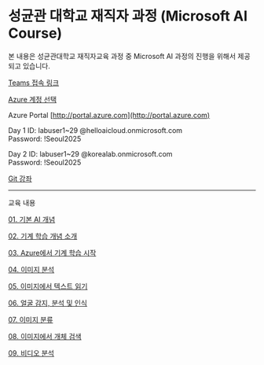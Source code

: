 # 성균관 대학교 재직자 과정 (Microsoft AI Course)

 본 내용은 성균관대학교 재직자교육 과정 중 Microsoft AI 과정의 진행을 위해서 제공되고 있습니다. 

[Teams 접속 링크](https://teams.microsoft.com/l/meetup-join/19%3ameeting_NDI2OWZkNmUtZmJhNi00MmIzLWIyYjItYjRhMWI4Zjc2MWI4%40thread.v2/0?context=%7b%22Tid%22%3a%2236f6edbe-3915-4bb5-a44e-429a8c49f163%22%2c%22Oid%22%3a%22ba41c978-b721-4839-99a8-16fa0ce48d55%22%7d)

[Azure 계정 선택](https://1drv.ms/x/c/e04dc3bec3161f8b/EZPD2jN3fwZAql1JHRm44o4BgzxkTYFXOLwReilMwSyHWw?e=W6eFCD)

Azure Portal [http://portal.azure.com](http://portal.azure.com)<br>

Day 1
ID: labuser1~29 @helloaicloud.onmicrosoft.com<br>
Password: !Seoul2025<br>

Day 2
ID: labuser1~29 @korealab.onmicrosoft.com<br>
Password: !Seoul2025<br>

[Git 강좌](https://youtu.be/JZJQ4_8XoPM?si=ky9eAUo3x39qWWpr)



---
교육 내용 

[01. 기본 AI 개념](https://learn.microsoft.com/ko-kr/training/modules/get-started-ai-fundamentals/?wt.mc_id=AZ-MVP-33796)

[02. 기계 학습 개념 소개](https://learn.microsoft.com/ko-kr/training/modules/fundamentals-machine-learning/?wt.mc_id=AZ-MVP-33796)

[03. Azure에서 기계 학습 시작](https://learn.microsoft.com/ko-kr/training/modules/design-machine-learning-model-training-solution/?wt.mc_id=AZ-MVP-33796)

[04. 이미지 분석](https://learn.microsoft.com/ko-kr/training/modules/analyze-images/?wt.mc_id=AZ-MVP-33796)

[05. 이미지에서 텍스트 읽기](https://learn.microsoft.com/ko-kr/training/modules/read-text-images-documents-with-computer-vision-service/?wt.mc_id=AZ-MVP-33796)

[06. 얼굴 감지, 분석 및 인식](https://learn.microsoft.com/ko-kr/training/modules/detect-analyze-recognize-faces/?wt.mc_id=AZ-MVP-33796)

[07. 이미지 분류](https://learn.microsoft.com/ko-kr/training/modules/classify-images/?wt.mc_id=AZ-MVP-33796)

[08. 이미지에서 개체 검색](https://learn.microsoft.com/ko-kr/training/modules/detect-objects-images/?wt.mc_id=AZ-MVP-33796)

[09. 비디오 분석](https://learn.microsoft.com/ko-kr/training/modules/analyze-video/?wt.mc_id=AZ-MVP-33796)
